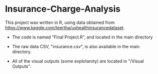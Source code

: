 # Insurance-Charge-Analysis

This project was written in R, using data obtained from https://www.kaggle.com/teertha/ushealthinsurancedataset.

- The code is named "Final Project.R", and located in the main directory

- The raw data CSV, "insurance.csv", is also available in the main directory.

- All of the visual outputs (some explotaroty) are located in "/Visual Outputs".
